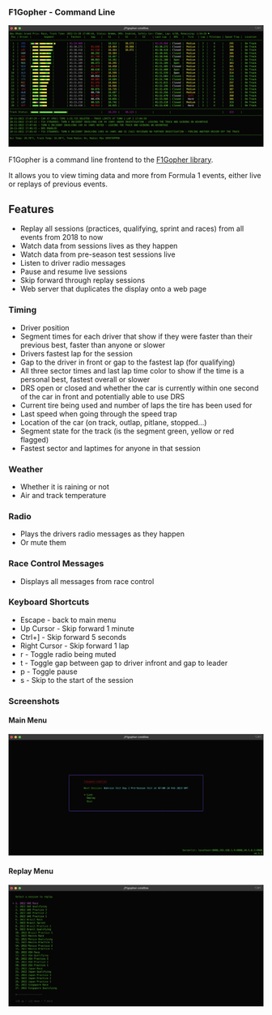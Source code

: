 ### F1Gopher - Command Line

![](./imgs/session.png)

F1Gopher is a command line frontend to the [F1Gopher library](https://github.com/f1gopher/f1gopherlib).

It allows you to view timing data and more from Formula 1 events, either live or replays of previous events.

## Features

* Replay all sessions (practices, qualifying, sprint and races) from all events from 2018 to now
* Watch data from sessions lives as they happen
* Watch data from pre-season test sessions live
* Listen to driver radio messages
* Pause and resume live sessions
* Skip forward through replay sessions
* Web server that duplicates the display onto a web page

### Timing

* Driver position
* Segment times for each driver that show if they were faster than their previous best, faster than anyone or slower
* Drivers fastest lap for the session
* Gap to the driver in front or gap to the fastest lap (for qualifying)
* All three sector times and last lap time color to show if the time is a personal best, fastest overall or slower
* DRS open or closed and whether the car is currently within one second of the car in front and potentially able to use DRS
* Current tire being used and number of laps the tire has been used for
* Last speed when going through the speed trap
* Location of the car (on track, outlap, pitlane, stopped...)
* Segment state for the track (is the segment green, yellow or red flagged)
* Fastest sector and laptimes for anyone in that session

### Weather

* Whether it is raining or not
* Air and track temperature

### Radio

* Plays the drivers radio messages as they happen
* Or mute them

### Race Control Messages

* Displays all messages from race control

### Keyboard Shortcuts

* Escape - back to main menu
* Up Cursor - Skip forward 1 minute
* Ctrl+] - Skip forward 5 seconds
* Right Cursor - Skip forward 1 lap
* r - Toggle radio being muted
* t - Toggle gap between gap to driver infront and gap to leader
* p - Toggle pause
* s - Skip to the start of the session

### Screenshots

#### Main Menu
![](./imgs/main_menu.png)

#### Replay Menu
![](./imgs/replay_menu.png)